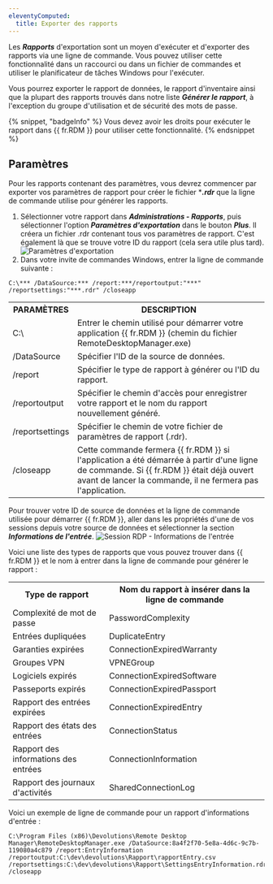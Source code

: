 ```yaml
---
eleventyComputed:
  title: Exporter des rapports
---
```

Les ***Rapports*** d'exportation sont un moyen d'exécuter et d'exporter des rapports via une ligne de commande. Vous pouvez utiliser cette fonctionnalité dans un raccourci ou dans un fichier de commandes et utiliser le planificateur de tâches Windows pour l'exécuter.

Vous pourrez exporter le rapport de données, le rapport d'inventaire ainsi que la plupart des rapports trouvés dans notre liste ***Générer le rapport***, à l'exception du groupe d'utilisation et de sécurité des mots de passe.

{% snippet, "badgeInfo" %}
Vous devez avoir les droits pour exécuter le rapport dans {{ fr.RDM }} pour utiliser cette fonctionnalité.
{% endsnippet %}

## Paramètres

Pour les rapports contenant des paramètres, vous devrez commencer par exporter vos paramètres de rapport pour créer le fichier ****.rdr*** que la ligne de commande utilise pour générer les rapports.

1. Sélectionner votre rapport dans ***Administrations - Rapports***, puis sélectionner l'option ***Paramètres d'exportation*** dans le bouton ***Plus***. Il créera un fichier .rdr contenant tous vos paramètres de rapport. C'est également là que se trouve votre ID du rapport (cela sera utile plus tard).
![Paramètres d'exportation](https://cdnweb.devolutions.net/docs/fr/rdm/windows/clip10006.png)
1. Dans votre invite de commandes Windows, entrer la ligne de commande suivante :

`C:\*** /DataSource:*** /report:***/reportoutput:"***" /reportsettings:"***.rdr" /closeapp`

<table>
	<tr>
		<th>
PARAMÈTRES
		</th>
		<th>
DESCRIPTION
		</th>
	</tr>
	<tr>
		<td>
C:\
		</td>
		<td>
Entrer le chemin utilisé pour démarrer votre application {{ fr.RDM }} (chemin du fichier RemoteDesktopManager.exe)
		</td>
	</tr>
	<tr>
		<td>
/DataSource
		</td>
		<td>
Spécifier l'ID de la source de données.
		</td>
	</tr>
	<tr>
		<td>
/report
		</td>
		<td>
Spécifier le type de rapport à générer ou l'ID du rapport.
		</td>
	</tr>
	<tr>
		<td>
/reportoutput
		</td>
		<td>
Spécifier le chemin d'accès pour enregistrer votre rapport et le nom du rapport nouvellement généré.
		</td>
	</tr>
	<tr>
		<td>
/reportsettings
		</td>
		<td>
Spécifier le chemin de votre fichier de paramètres de rapport (.rdr).
		</td>
	</tr>
	<tr>
		<td>
/closeapp
		</td>
		<td>
Cette commande fermera {{ fr.RDM }} si l'application a été démarrée à partir d'une ligne de commande. Si {{ fr.RDM }} était déjà ouvert avant de lancer la commande, il ne fermera pas l'application.
		</td>
	</tr>
</table>

Pour trouver votre ID de source de données et la ligne de commande utilisée pour démarrer {{ fr.RDM }}, aller dans les propriétés d'une de vos sessions depuis votre source de données et sélectionner la section ***Informations de l'entrée***.
![Session RDP - Informations de l'entrée](https://cdnweb.devolutions.net/docs/fr/rdm/windows/clip10008.png)

Voici une liste des types de rapports que vous pouvez trouver dans {{ fr.RDM }} et le nom à entrer dans la ligne de commande pour générer le rapport :

<table>
	<tr>
		<th>
Type de rapport
		</th>
		<th>
Nom du rapport à insérer dans la ligne de commande
		</th>
	</tr>
	<tr>
		<td>
Complexité de mot de passe
		</td>
		<td>
PasswordComplexity
		</td>
	</tr>
	<tr>
		<td>
Entrées dupliquées
		</td>
		<td>
DuplicateEntry
		</td>
	</tr>
	<tr>
		<td>
Garanties expirées
		</td>
		<td>
ConnectionExpiredWarranty
		</td>
	</tr>
	<tr>
		<td>
Groupes VPN
		</td>
		<td>
VPNEGroup
		</td>
	</tr>
	<tr>
		<td>
Logiciels expirés
		</td>
		<td>
ConnectionExpiredSoftware
		</td>
	</tr>
	<tr>
		<td>
Passeports expirés
		</td>
		<td>
ConnectionExpiredPassport
		</td>
	</tr>
	<tr>
		<td>
Rapport des entrées expirées
		</td>
		<td>
ConnectionExpiredEntry
		</td>
	</tr>
	<tr>
		<td>
Rapport des états des entrées
		</td>
		<td>
ConnectionStatus
		</td>
	</tr>
	<tr>
		<td>
Rapport des informations des entrées
		</td>
		<td>
ConnectionInformation
		</td>
	</tr>
	<tr>
		<td>
Rapport des journaux d'activités
		</td>
		<td>
SharedConnectionLog
		</td>
	</tr>
</table>

Voici un exemple de ligne de commande pour un rapport d'informations d'entrée :

```
C:\Program Files (x86)\Devolutions\Remote Desktop Manager\RemoteDesktopManager.exe /DataSource:8a4f2f70-5e8a-4d6c-9c7b-119080a4c879 /report:EntryInformation /reportoutput:C:\dev\devolutions\Rapport\rapportEntry.csv /reportsettings:C:\dev\devolutions\Rapport\SettingsEntryInformation.rdr /closeapp
```
